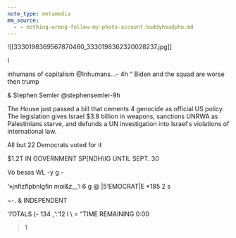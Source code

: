 ```yaml
---
note_type: metamedia
mm_source:
  - - nothing-wrong-follow-my-photo-account-buddyheadpho.md
---
```


![[3330198369567870460_3330198362320028237.jpg]]

I

inhumans of capitalism @Inhumans...- 4h
“ Biden and the squad are worse then trump

& Stephen Semler @stephensemler-9h

The House just passed a bill that cements 4
genocide as official US policy. The
legislation gives Israel $3.8 billion in
weapons, sanctions UNRWA as
Palestinians starve, and defunds a UN
investigation into Israel's violations of
international law.

All but 22 Democrats voted for it

$1.2T IN GOVERNMENT SP[NDH\IG UNTlL SEPT. 30

Vo besas WL -y g -

‘»jnﬁzﬂpbnlgﬁn moi&z__‘i 6 g @
|5‘EMOCRAT|E *185 2 s

~-. & INDEPENDENT

'I’OTALS (- 134 ,‘:‘12 l
\ = "TIME REMAINING 0:00
> 1


